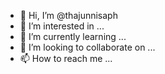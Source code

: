 - 👋 Hi, I’m @thajunnisaph
- 👀 I’m interested in ...
- 🌱 I’m currently learning ...
- 💞️ I’m looking to collaborate on ...
- 📫 How to reach me ...

<!---
thajunnisaph/thajunnisaph is a ✨ special ✨ repository because its `README.md` (this file) appears on your GitHub profile.
You can click the Preview link to take a look at your changes.
--->
